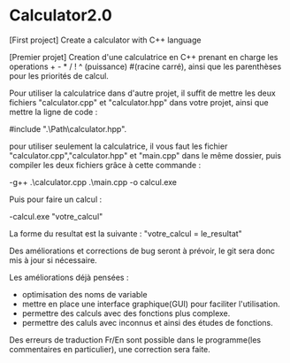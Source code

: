 # Calculator2.0
[First project] Create a calculator with C++ language

[Premier projet] Creation d'une calculatrice en C++ prenant en charge les operations + - * / ! ^ (puissance) #(racine carré), ainsi que les parenthèses pour les priorités de calcul.

Pour utiliser la calculatrice dans d'autre projet, il suffit de mettre les deux fichiers "calculator.cpp" et "calculator.hpp" dans votre projet, ainsi que mettre la ligne de code : 

#include ".\Path\calculator.hpp".

pour utiliser seulement la calculatrice, il vous faut les fichier "calculator.cpp","calculator.hpp" et "main.cpp" dans le même dossier, puis compiler les deux fichiers grâce à cette commande :

-g++ .\calculator.cpp .\main.cpp -o calcul.exe

Puis pour faire un calcul :

-calcul.exe "votre_calcul" 

La forme du resultat est la suivante : "votre_calcul = le_resultat"

Des améliorations et corrections de bug seront à prévoir, le git sera donc mis à jour si nécessaire.

Les améliorations déjà pensées :
+ optimisation des noms de variable
+ mettre en place une interface graphique(GUI) pour faciliter l'utilisation.
+ permettre des calculs avec des fonctions plus complexe.
+ permettre des caluls avec inconnus et ainsi des études de fonctions.

Des erreurs de traduction Fr/En sont possible dans le programme(les commentaires en particulier), une correction sera faite.
